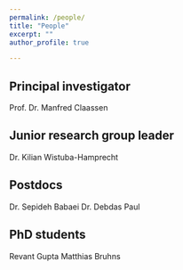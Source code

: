 ```yaml
---
permalink: /people/
title: "People"
excerpt: ""
author_profile: true

---
```



## Principal investigator
Prof. Dr. Manfred Claassen

## Junior research group leader
Dr.  Kilian Wistuba-Hamprecht

## Postdocs
Dr. Sepideh Babaei
Dr. Debdas Paul 

## PhD students
Revant Gupta
Matthias Bruhns